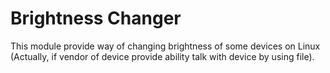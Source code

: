# Brightness Changer

This module provide way of changing brightness of some devices on Linux (Actually, if vendor of device provide ability talk with device by using file).
